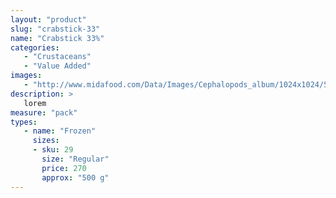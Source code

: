 ```yaml
---
layout: "product"
slug: "crabstick-33"
name: "Crabstick 33%"
categories:
   - "Crustaceans"
   - "Value Added"
images:
   - "http://www.midafood.com/Data/Images/Cephalopods_album/1024x1024/54acdb77e60ec196.jpg"
description: >
   lorem
measure: "pack"
types: 
   - name: "Frozen"
     sizes: 
     - sku: 29
       size: "Regular"
       price: 270
       approx: "500 g"
---
```

